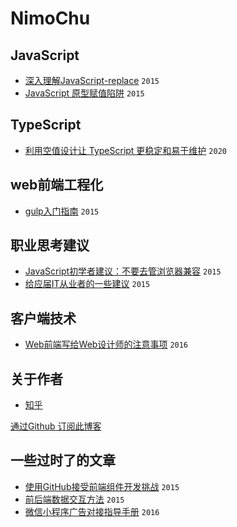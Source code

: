 # NimoChu

## JavaScript

- [深入理解JavaScript-replace](src/js_replace.md) `2015`
- [JavaScript 原型赋值陷阱](src/js_prototype_trap.md) `2015`

## TypeScript

- [利用空值设计让 TypeScript 更稳定和易于维护](posts/code/zero_value_typescript.md) `2020`

## web前端工程化

- [gulp入门指南](src/gulp_book.md) `2015`

## 职业思考建议

- [JavaScript初学者建议：不要去管浏览器兼容](src/ignore_browser_compatibility.md) `2015`
- [给应届IT从业者的一些建议](src/beginner_job_advice.md) `2015`

## 客户端技术

- [Web前端写给Web设计师的注意事项](src/web_design_notes.md) `2016`

## 关于作者
- [知乎](http://www.zhihu.com/people/nimoc)


[通过Github 订阅此博客](src/watch.md)


## 一些过时了的文章

- [使用GitHub接受前端组件开发挑战](src/learn_js.md) `2015`
- [前后端数据交互方法](src/web_team_interface.md) `2015`
- [微信小程序广告对接指导手册](src/weapp_ad_jump.md) `2016`